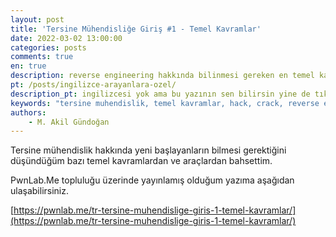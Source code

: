 ```yaml
---
layout: post
title: 'Tersine Mühendisliğe Giriş #1 - Temel Kavramlar'
date: 2022-03-02 13:00:00
categories: posts
comments: true
en: true
description: reverse engineering hakkında bilinmesi gereken en temel kavramlar
pt: /posts/ingilizce-arayanlara-ozel/
description_pt: ingilizcesi yok ama bu yazının sen bilirsin yine de tıkla inanmıyorsan
keywords: "tersine muhendislik, temel kavramlar, hack, crack, reverse engineering, unpacking, malware, debugging"
authors:
    - M. Akil Gündoğan
---
```


Tersine mühendislik hakkında yeni başlayanların bilmesi gerektiğini düşündüğüm bazı temel kavramlardan ve araçlardan bahsettim. 

PwnLab.Me topluluğu üzerinde yayınlamış olduğum yazıma aşağıdan ulaşabilirsiniz.

[https://pwnlab.me/tr-tersine-muhendislige-giris-1-temel-kavramlar/](https://pwnlab.me/tr-tersine-muhendislige-giris-1-temel-kavramlar/)